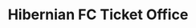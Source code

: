 ---
title: "Hibernian FC Ticket Office"
url: /edinburgh/hibernian-fc-ticket-office/
shop: Tickets
---